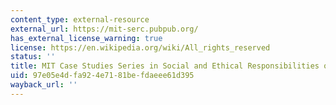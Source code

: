 ```yaml
---
content_type: external-resource
external_url: https://mit-serc.pubpub.org/
has_external_license_warning: true
license: https://en.wikipedia.org/wiki/All_rights_reserved
status: ''
title: MIT Case Studies Series in Social and Ethical Responsibilities of Computing
uid: 97e05e4d-fa92-4e71-81be-fdaeee61d395
wayback_url: ''
---
```

